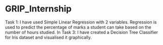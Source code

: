 # GRIP_Internship


Task 1: I have used Simple Linear Regression with 2 variables. Regression is used to predict the percentage of marks a student can take based on the number of hours studied. In 
Task 3: I have created a Decision Tree Classifier for Iris dataset and visualised it graphically.
